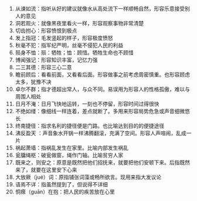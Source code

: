1. 从谏如流：指听从好的建议就像水从高处流下一样顺畅自然，形容乐意接受别人的意见
2. 洞若观火：就像黑夜里看火一样，形容观察事物非常清楚
3. 切齿拊心：形容愤恨到极点
4. 发上指冠：毛发竖起的样子，形容极度愤怒
5. 秋毫不犯：指军纪严明，丝毫不侵犯人民的利益
6. 殒身不恤：殒：牺牲；恤：顾惜。牺牲生命也不顾惜
7. 博闻强记：形容知识丰富，记忆力强
8. 二三其德：形容三心二意
9. 瞻前顾后：看看前面，又看看后面。形容做事之前考虑周密慎重。也形容顾虑太多，犹豫不决
10. 卓尔不群；指才德超出常人，与众不同。易误用为形容人的性格孤傲，难以与周围人相处
11. 日月不淹：日月飞快地运转，一刻也不停留，形容时间过得很快
12. 不绝如缕：像细线一样连着，差点就断了。多用来形容局势危急或声音细微悠长
13. 终南捷径：指求名利的捷径便是门路。也比喻达到目的的便捷途径
14. 沸反盈天 ：声音象水开锅一样沸腾翻滚，充满了空间。形容人声喧闹，乱成一片
15. 祸起萧墙：指祸乱发生在家里。比喻内部发生祸乱
16. 瓮牖绳枢：破瓮做窗，绳作门轴。比喻贫穷人家
17. 既来之，则安之：原意是既然把他们招抚来，就要把他们安顿下来。后指既然来了，就要在这里安下心来
18. 大放厥（jué）词：原指铺张词藻或畅所欲言。现用来指大发议论
19. 语焉不详：指虽然提到了，但说得不详细
20. 恫瘝（ɡuān）在抱：把人民的疾苦放在心里